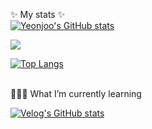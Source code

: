 
✨ My stats ✨<br>
[![Yeonjoo's GitHub stats](https://github-readme-stats.vercel.app/api?username=yeonjoo7)](https://github.com/yeonjoo7/github-readme-stats)

<img src="http://mazandi.herokuapp.com/api?handle=rladuswn7&theme=warm"/>

[![Top Langs](https://github-readme-stats.vercel.app/api/top-langs/?username=yeonjoo7)](https://github.com/yeonjoo7/github-readme-stats)

<br>
👩‍💻🌱 What I’m currently learning
<br>

[![Velog's GitHub stats](https://velog-readme-stats.vercel.app/api?name=yeonjoo7)](https://velog.io/@yeonjoo7)





<!--

- 👯 I’m looking to collaborate on ...
- 🤔 I’m looking for help with ...
- 💬 Ask me about ...
- 📫 How to reach me: ...
- 😄 Pronouns: ...
- ⚡ Fun fact: ...
-->
